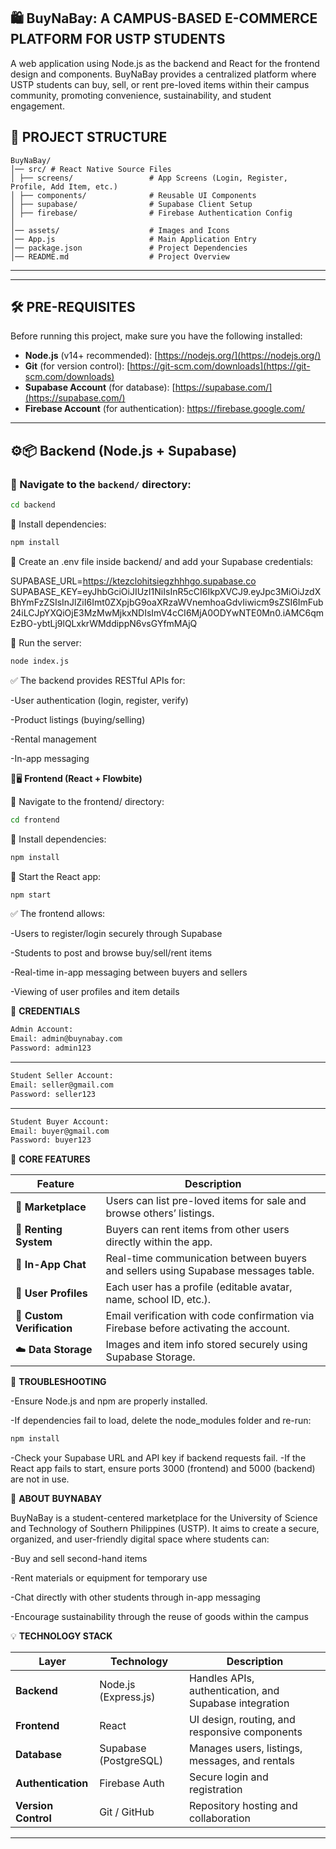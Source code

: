 🛍️ BuyNaBay: A CAMPUS-BASED E-COMMERCE PLATFORM FOR USTP STUDENTS
--------------------------------------------------------------
A web application using Node.js as the backend and React for the frontend design and components.
BuyNaBay provides a centralized platform where USTP students can buy, sell, or rent pre-loved items within their campus community, promoting convenience, sustainability, and student engagement.

📂 PROJECT STRUCTURE
--------------------------------------------------------------
```
BuyNaBay/
│── src/ # React Native Source Files
│ ├── screens/                 # App Screens (Login, Register, Profile, Add Item, etc.)
│ ├── components/              # Reusable UI Components
│ ├── supabase/                # Supabase Client Setup
│ ├── firebase/                # Firebase Authentication Config
│
│── assets/                    # Images and Icons
│── App.js                     # Main Application Entry
│── package.json               # Project Dependencies
│── README.md                  # Project Overview
```

---



---

## 🛠️ PRE-REQUISITES
Before running this project, make sure you have the following installed:

- **Node.js** (v14+ recommended): [https://nodejs.org/](https://nodejs.org/)  
- **Git** (for version control): [https://git-scm.com/downloads](https://git-scm.com/downloads)  
- **Supabase Account** (for database): [https://supabase.com/](https://supabase.com/)
- **Firebase Account** (for authentication): https://firebase.google.com/
---

## ⚙️📦 Backend (Node.js + Supabase)

### 📌 Navigate to the `backend/` directory:
```bash
cd backend
```

📌 Install dependencies:

```sh
npm install
```


📌 Create an .env file inside backend/ and add your Supabase credentials:

SUPABASE_URL=https://ktezclohitsiegzhhhgo.supabase.co
SUPABASE_KEY=eyJhbGciOiJIUzI1NiIsInR5cCI6IkpXVCJ9.eyJpc3MiOiJzdXBhYmFzZSIsInJlZiI6Imt0ZXpjbG9oaXRzaWVnemhoaGdvIiwicm9sZSI6ImFub24iLCJpYXQiOjE3MzMwMjkxNDIsImV4cCI6MjA0ODYwNTE0Mn0.iAMC6qmEzBO-ybtLj9lQLxkrWMddippN6vsGYfmMAjQ


📌 Run the server:

```sh
node index.js
```

✅ The backend provides RESTful APIs for:

-User authentication (login, register, verify)

-Product listings (buying/selling)

-Rental management

-In-app messaging

🎨🖥️ **Frontend (React + Flowbite)**

📌 Navigate to the frontend/ directory:

```sh 
cd frontend
```

📌 Install dependencies:

```sh 
npm install
```

📌 Start the React app:

```sh 
npm start
```

✅ The frontend allows:

-Users to register/login securely through Supabase

-Students to post and browse buy/sell/rent items

-Real-time in-app messaging between buyers and sellers

-Viewing of user profiles and item details

🔐 **CREDENTIALS**

```sh 
Admin Account:
Email: admin@buynabay.com
Password: admin123
```
---
```sh 
Student Seller Account:
Email: seller@gmail.com
Password: seller123
```
---
```sh 
Student Buyer Account:
Email: buyer@gmail.com
Password: buyer123
```

💬 **CORE FEATURES** 

| Feature                       | Description                                                                           |
| ----------------------------- | ------------------------------------------------------------------------------------- |
| 🛒 **Marketplace**            | Users can list pre-loved items for sale and browse others’ listings.                  |
| 🔄 **Renting System**         | Buyers can rent items from other users directly within the app.                       |
| 💬 **In-App Chat**            | Real-time communication between buyers and sellers using Supabase messages table.     |
| 👤 **User Profiles**          | Each user has a profile (editable avatar, name, school ID, etc.).                     |
| 🔐 **Custom Verification**    | Email verification with code confirmation via Firebase before activating the account. |
| ☁️ **Data Storage**           | Images and item info stored securely using Supabase Storage.                          |


🔧 **TROUBLESHOOTING**

-Ensure Node.js and npm are properly installed.

-If dependencies fail to load, delete the node_modules folder and re-run:

```sh 
npm install
```
-Check your Supabase URL and API key if backend requests fail.
-If the React app fails to start, ensure ports 3000 (frontend) and 5000 (backend) are not in use.

🧠 **ABOUT BUYNABAY**

BuyNaBay is a student-centered marketplace for the University of Science and Technology of Southern Philippines (USTP).
It aims to create a secure, organized, and user-friendly digital space where students can:

-Buy and sell second-hand items

-Rent materials or equipment for temporary use

-Chat directly with other students through in-app messaging

-Encourage sustainability through the reuse of goods within the campus

💡 **TECHNOLOGY STACK**

| Layer               | Technology                     | Description                                            |
| ------------------- | ------------------------------ | ------------------------------------------------------ |
| **Backend**         | Node.js (Express.js)           | Handles APIs, authentication, and Supabase integration |
| **Frontend**        | React                          | UI design, routing, and responsive components          |
| **Database**        | Supabase (PostgreSQL)          | Manages users, listings, messages, and rentals         |
| **Authentication**  | Firebase Auth                  | Secure login and registration                          |
| **Version Control** | Git / GitHub                   | Repository hosting and collaboration                   |
    
---
